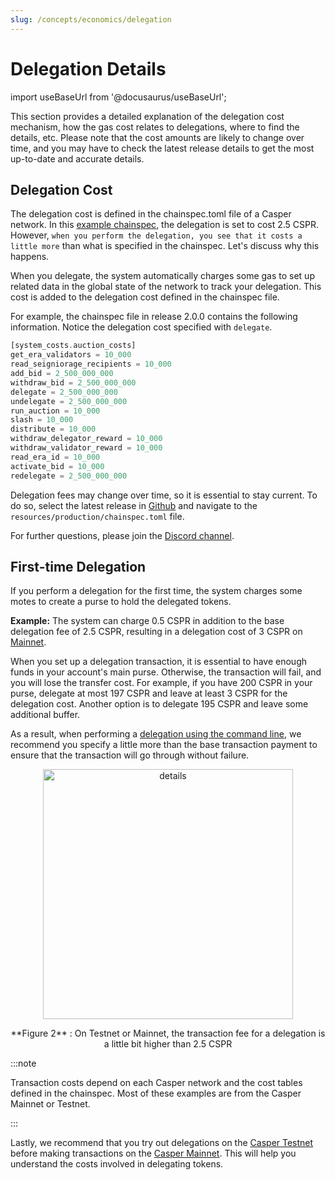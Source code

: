 ```yaml
---
slug: /concepts/economics/delegation
---
```


# Delegation Details

import useBaseUrl from '@docusaurus/useBaseUrl';

This section provides a detailed explanation of the delegation cost mechanism, how the gas cost relates to delegations, where to find the details, etc. Please note that the cost amounts are likely to change over time, and you may have to check the latest release details to get the most up-to-date and accurate details.

## Delegation Cost

The delegation cost is defined in the chainspec.toml file of a Casper network. In this [example chainspec](https://github.com/casper-network/casper-node/blob/release-2.0.0-rc1/resources/production/chainspec.toml), the delegation is set to cost 2.5 CSPR. However, `when you perform the delegation, you see that it costs a little more` than what is specified in the chainspec. Let's discuss why this happens.

When you delegate, the system automatically charges some gas to set up related data in the global state of the network to track your delegation. This cost is added to the delegation cost defined in the chainspec file.

For example, the chainspec file in release 2.0.0 contains the following information. Notice the delegation cost specified with `delegate`.

```rust
[system_costs.auction_costs]
get_era_validators = 10_000
read_seigniorage_recipients = 10_000
add_bid = 2_500_000_000
withdraw_bid = 2_500_000_000
delegate = 2_500_000_000
undelegate = 2_500_000_000
run_auction = 10_000
slash = 10_000
distribute = 10_000
withdraw_delegator_reward = 10_000
withdraw_validator_reward = 10_000
read_era_id = 10_000
activate_bid = 10_000
redelegate = 2_500_000_000
```

Delegation fees may change over time, so it is essential to stay current. To do so, select the latest release in [Github](https://github.com/casper-network/casper-node) and navigate to the `resources/production/chainspec.toml` file.

For further questions, please join the [Discord channel](https://discord.com/invite/casperblockchain).

## First-time Delegation

If you perform a delegation for the first time, the system charges some motes to create a purse to hold the delegated tokens.

**Example:** The system can charge 0.5 CSPR in addition to the base delegation fee of 2.5 CSPR, resulting in a delegation cost of 3 CSPR on [Mainnet](https://cspr.live/).

When you set up a delegation transaction, it is essential to have enough funds in your account's main purse. Otherwise, the transaction will fail, and you will lose the transfer cost. For example, if you have 200 CSPR in your purse, delegate at most 197 CSPR and leave at least 3 CSPR for the delegation cost. Another option is to delegate 195 CSPR and leave some additional buffer.

As a result, when performing a [delegation using the command line](../../../developers/cli/delegate.md), we recommend you specify a little more than the base transaction payment to ensure that the transaction will go through without failure.

<p align="center"><img src={useBaseUrl("/image/economic-delegationDetails.png")}  alt="details" width="400" /> </p>

<p align="center">**Figure 2** : On Testnet or Mainnet, the transaction fee for a delegation is a little bit higher than 2.5 CSPR </p>

:::note

Transaction costs depend on each Casper network and the cost tables defined in the chainspec. Most of these examples are from the Casper Mainnet or Testnet.

:::

Lastly, we recommend that you try out delegations on the [Casper Testnet](https://testnet.cspr.live/) before making transactions on the [Casper Mainnet](https://cspr.live/). This will help you understand the costs involved in delegating tokens.
